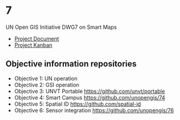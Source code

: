 # 7
UN Open GIS Initiative DWG7 on Smart Maps 

- [Project Document](https://github.com/UNopenGIS/7/wiki/Project-Document)
- [Project Kanban](https://github.com/orgs/UNopenGIS/projects/1/views/1)

## Objective information repositories

- Objective 1: UN operation
- Objective 2: GSI operation
- Objective 3: UNVT Portable https://github.com/unvt/portable
- Objective 4: Smart Campus https://github.com/unopengis/74
- Objective 5: Spatial ID https://github.com/spatial-id
- Objective 6: Sensor integration https://github.com/unopengis/76
